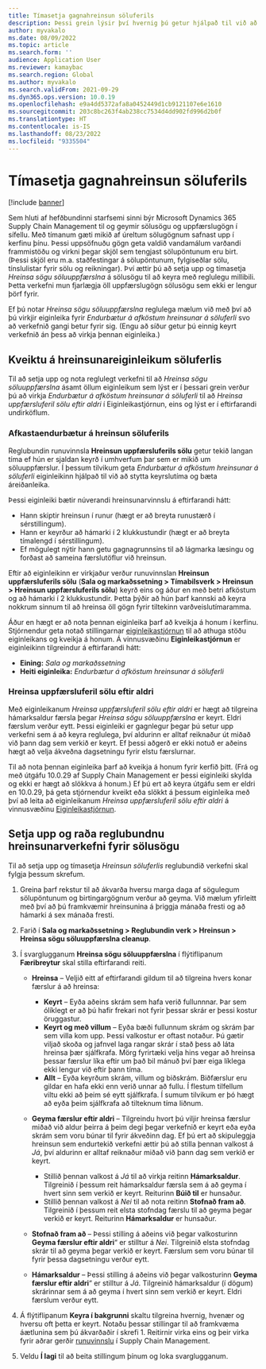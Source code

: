 ```yaml
---
title: Tímasetja gagnahreinsun söluferils
description: Þessi grein lýsir því hvernig þú getur hjálpað til við að bæta árangur kerfisins með því að skipuleggja reglulegt hreinsunarverkefni vegna söluuppfærsluferlis sem á að keyra með reglulegu millibili.
author: myvakalo
ms.date: 08/09/2022
ms.topic: article
ms.search.form: ''
audience: Application User
ms.reviewer: kamaybac
ms.search.region: Global
ms.author: myvakalo
ms.search.validFrom: 2021-09-29
ms.dyn365.ops.version: 10.0.19
ms.openlocfilehash: e9a4dd5372afa8a0452449d1cb9121107e6e1610
ms.sourcegitcommit: 203c8bc263f4ab238cc7534d4dd902fd996d2b0f
ms.translationtype: HT
ms.contentlocale: is-IS
ms.lasthandoff: 08/23/2022
ms.locfileid: "9335504"
---
```

# <a name="schedule-sales-history-data-cleanup"></a>Tímasetja gagnahreinsun söluferils

[!include [banner](../includes/banner.md)]

Sem hluti af hefðbundinni starfsemi sinni býr Microsoft Dynamics 365 Supply Chain Management til og geymir sölusögu og uppfærslugögn í sífellu. Með tímanum gæti mikið af úreltum sölugögnum safnast upp í kerfinu þínu. Þessi uppsöfnuðu gögn geta valdið vandamálum varðandi frammistöðu og virkni þegar skjöl sem tengjast sölupöntunum eru birt. (Þessi skjöl eru m.a. staðfestingar á sölupöntunum, fylgiseðlar sölu, tínslulistar fyrir sölu og reikningar). Því ættir þú að setja upp og tímasetja *Hreinsa sögu söluuppfærslna* á sölusögu til að keyra með reglulegu millibili. Þetta verkefni mun fjarlægja öll uppfærslugögn sölusögu sem ekki er lengur þörf fyrir.

Ef þú notar *Hreinsa sögu söluuppfærslna* reglulega mælum við með því að þú virkjir eiginleika fyrir *Endurbætur á afköstum hreinsunar á söluferli* svo að verkefnið gangi betur fyrir sig. (Engu að síður getur þú einnig keyrt verkefnið án þess að virkja þennan eiginleika.)

## <a name="turn-on-the-sales-history-cleanup-features"></a>Kveiktu á hreinsunareiginleikum söluferlis

Til að setja upp og nota reglulegt verkefni til að *Hreinsa sögu söluuppfærslna* ásamt öllum eiginleikum sem lýst er í þessari grein verður þú að virkja *Endurbætur á afköstum hreinsunar á söluferli* til að *Hreinsa uppfærsluferil sölu eftir aldri* í Eiginleikastjórnun, eins og lýst er í eftirfarandi undirköflum.

### <a name="sales-history-cleanup-performance-improvements"></a>Afkastaendurbætur á hreinsun söluferils

Reglubundin runuvinnsla **Hreinsun uppfærsluferils sölu** getur tekið langan tíma ef hún er sjaldan keyrð í umhverfum þar sem er mikið um söluuppfærslur. Í þessum tilvikum geta *Endurbætur á afköstum hreinsunar á söluferli* eiginleikinn hjálpað til við að stytta keyrslutíma og bæta áreiðanleika.

Þessi eiginleiki bætir núverandi hreinsunarvinnslu á eftirfarandi hátt:

- Hann skiptir hreinsun í runur (hægt er að breyta runustærð í sérstillingum).
- Hann er keyrður að hámarki í 2 klukkustundir (hægt er að breyta tímalengd í sérstillingum).
- Ef mögulegt nýtir hann getu gagnagrunnsins til að lágmarka læsingu og forðast að sameina færslutöflur við hreinsun.

Eftir að eiginleikinn er virkjaður verður runuvinnslan **Hreinsun uppfærsluferils sölu** (**Sala og markaðssetning \> Tímabilsverk \> Hreinsun \> Hreinsun uppfærsluferils sölu**) keyrð eins og áður en með betri afköstum og að hámarki í 2 klukkustundir. Þetta þýðir að hún þarf kannski að keyra nokkrum sinnum til að hreinsa öll gögn fyrir tiltekinn varðveislutímaramma.

Áður en hægt er að nota þennan eiginleika þarf að kveikja á honum í kerfinu. Stjórnendur geta notað stillingarnar [eiginleikastjórnun](../../fin-ops-core/fin-ops/get-started/feature-management/feature-management-overview.md) til að athuga stöðu eiginleikans og kveikja á honum. Á vinnusvæðinu **Eiginleikastjórnun** er eiginleikinn tilgreindur á eftirfarandi hátt:

- **Eining:** *Sala og markaðssetning*
- **Heiti eiginleika:** *Endurbætur á afköstum hreinsunar á söluferli*

### <a name="clean-up-sales-update-history-based-on-age"></a>Hreinsa uppfærsluferil sölu eftir aldri

Með eiginleikanum *Hreinsa uppfærsluferil sölu eftir aldri* er hægt að tilgreina hámarksaldur færsla þegar *Hreinsa sögu söluuppfærslna* er keyrt. Eldri færslum verður eytt. Þessi eiginleiki er gagnlegur þegar þú setur upp verkefni sem á að keyra reglulega, því aldurinn er alltaf reiknaður út miðað við þann dag sem verkið er keyrt. Ef þessi aðgerð er ekki notuð er aðeins hægt að velja ákveðna dagsetningu fyrir elstu færslurnar.

Til að nota þennan eiginleika þarf að kveikja á honum fyrir kerfið þitt. (Frá og með útgáfu 10.0.29 af Supply Chain Management er þessi eiginleiki skylda og ekki er hægt að slökkva á honum.) Ef þú ert að keyra útgáfu sem er eldri en 10.0.29, þá geta stjórnendur kveikt eða slökkt á þessum eiginleika með því að leita að eiginleikanum *Hreinsa uppfærsluferil sölu eftir aldri* á vinnusvæðinu [Eiginleikastjórnun](../../fin-ops-core/fin-ops/get-started/feature-management/feature-management-overview.md).

## <a name="set-up-and-schedule-the-sales-history-cleanup-periodic-task"></a>Setja upp og raða reglubundnu hreinsunarverkefni fyrir sölusögu

Til að setja upp og tímasetja *Hreinsun söluferlis* reglubundið verkefni skal fylgja þessum skrefum.

1. Greina þarf rekstur til að ákvarða hversu marga daga af sögulegum sölupöntunum og birtingargögnum verður að geyma. Við mælum yfirleitt með því að þú framkvæmir hreinsunina á þriggja mánaða fresti og að hámarki á sex mánaða fresti.
1. Farið í **Sala og markaðssetning \> Reglubundin verk \> Hreinsun \> Hreinsa sögu söluuppfærslna cleanup**.
1. Í svarglugganum **Hreinsa sögu söluuppfærslna** í flýtiflipanum **Færibreytur** skal stilla eftirfarandi reiti.

    - **Hreinsa** – Veljið eitt af eftirfarandi gildum til að tilgreina hvers konar færslur á að hreinsa:

        - **Keyrt** – Eyða aðeins skrám sem hafa verið fullunnnar. Þar sem ólíklegt er að þú hafir frekari not fyrir þessar skrár er þessi kostur öruggastur.
        - **Keyrt og með villum** – Eyða bæði fullunnum skrám og skrám þar sem villa kom upp. Þessi valkostur er oftast notaður. Þú gætir viljað skoða og jafnvel laga rangar skrár í stað þess að láta hreinsa þær sjálfkrafa. Mörg fyrirtæki velja hins vegar að hreinsa þessar færslur líka eftir um það bil mánuð því þær eiga líklega ekki lengur við eftir þann tíma.
        - **Allt** – Eyða keyrðum skrám, villum og biðskrám. Biðfærslur eru gildar en hafa ekki enn verið unnar að fullu. Í flestum tilfellum viltu ekki að þeim sé eytt sjálfkrafa. Í sumum tilvikum er þó hægt að eyða þeim sjálfkrafa að tilteknum tíma liðnum.

    - **Geyma færslur eftir aldri** – Tilgreindu hvort þú viljir hreinsa færslur miðað við aldur þeirra á þeim degi þegar verkefnið er keyrt eða eyða skrám sem voru búnar til fyrir ákveðinn dag. Ef þú ert að skipuleggja hreinsun sem endurtekið verkefni ættir þú að stilla þennan valkost á *Já*, því aldurinn er alltaf reiknaður miðað við þann dag sem verkið er keyrt.

        - Stillið þennan valkost á *Já* til að virkja reitinn **Hámarksaldur**. Tilgreinið í þessum reit hámarksaldur færsla sem á að geyma í hvert sinn sem verkið er keyrt. Reiturinn **Búið til** er hunsaður.
        - Stillið þennan valkost á *Nei* til að nota reitinn **Stofnað fram að**. Tilgreinið í þessum reit elsta stofndag færslu til að geyma þegar verkið er keyrt. Reiturinn **Hámarksaldur** er hunsaður.

    - **Stofnað fram að** – Þessi stilling á aðeins við þegar valkosturinn **Geyma færslur eftir aldri**“ er stilltur á *Nei*. Tilgreinið elsta stofndag skrár til að geyma þegar verkið er keyrt. Færslum sem voru búnar til fyrir þessa dagsetningu verður eytt.
    - **Hámarksaldur** – Þessi stilling á aðeins við þegar valkosturinn **Geyma færslur eftir aldri**“ er stilltur á *Já*. Tilgreinið hámarksaldur (í dögum) skrárinnar sem á að geyma í hvert sinn sem verkið er keyrt. Eldri færslum verður eytt.

1. Á flýtiflipanum **Keyra í bakgrunni** skaltu tilgreina hvernig, hvenær og hversu oft þetta er keyrt. Notaðu þessar stillingar til að framkvæma áætlunina sem þú ákvarðaðir í skrefi 1. Reitirnir virka eins og þeir virka fyrir aðrar gerðir [runuvinnslu](../../fin-ops-core/dev-itpro/sysadmin/batch-processing-overview.md) í Supply Chain Management.
1. Veldu **Í lagi** til að beita stillingum þínum og loka svarglugganum.
